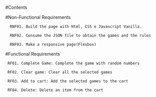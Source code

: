 #Contents

#Non-Functional Requirements

      RNF01. Build the page with Html, CSS e Javascript Vanilla.

      RNF02. Consume the JSON file to obtain the games and the rules

      RNF03. Make a responsive page(Flexbox)

#Functional Requirements

     RF01. Complete Game: Complete the game with random numbers

     RF02. Clear game: Clear all the selected games

     RF03. Add to cart: Add the selected games to the cart

     RF04. Delete: Delete an item from the cart
